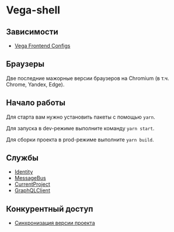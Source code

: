 # Vega-shell

## Зависимости

- [Vega Frontend Configs](https://github.com/gpn-prototypes/frontend-configs)

## Браузеры

Две последние мажорные версии браузеров на Chromium (в т.ч. Chrome, Yandex, Edge).

## Начало работы

Для старта вам нужно установить пакеты с помощью `yarn`.

Для запуска в dev-режиме выполните команду `yarn start`.

Для сборки проекта в prod-режиме выполните `yarn build`.

## Службы

- [Identity](src/services/identity/README.md)
- [MessageBus](src/services/message-bus/README.md)
- [CurrentProject](src/services/current-project/README.md)
- [GraphQLClient](src/services/graphql-client/README.md)

## Конкурентный доступ

- [Синхронизация версии проекта](src/services/graphql-client/project-version-syncer/README.md)
